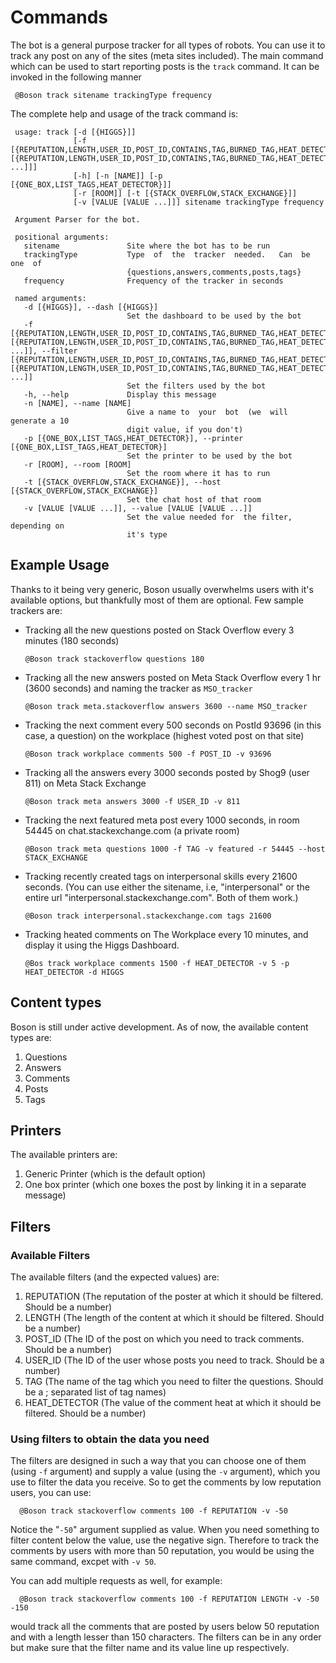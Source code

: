 # Commands

The bot is a general purpose tracker for all types of robots. You can use it to track any post on any of the sites (meta sites included). The main command which can be used to start reporting posts is the `track` command. It can be invoked in the following manner

     @Boson track sitename trackingType frequency

The complete help and usage of the track command is: 



     usage: track [-d [{HIGGS}]]
                  [-f [{REPUTATION,LENGTH,USER_ID,POST_ID,CONTAINS,TAG,BURNED_TAG,HEAT_DETECTOR} [{REPUTATION,LENGTH,USER_ID,POST_ID,CONTAINS,TAG,BURNED_TAG,HEAT_DETECTOR} ...]]]
                  [-h] [-n [NAME]] [-p [{ONE_BOX,LIST_TAGS,HEAT_DETECTOR}]]
                  [-r [ROOM]] [-t [{STACK_OVERFLOW,STACK_EXCHANGE}]]
                  [-v [VALUE [VALUE ...]]] sitename trackingType frequency

     Argument Parser for the bot.

     positional arguments:
       sitename               Site where the bot has to be run
       trackingType           Type  of  the  tracker  needed.   Can  be  one  of
                              {questions,answers,comments,posts,tags}
       frequency              Frequency of the tracker in seconds

     named arguments:
       -d [{HIGGS}], --dash [{HIGGS}]
                              Set the dashboard to be used by the bot
       -f [{REPUTATION,LENGTH,USER_ID,POST_ID,CONTAINS,TAG,BURNED_TAG,HEAT_DETECTOR} [{REPUTATION,LENGTH,USER_ID,POST_ID,CONTAINS,TAG,BURNED_TAG,HEAT_DETECTOR} ...]], --filter [{REPUTATION,LENGTH,USER_ID,POST_ID,CONTAINS,TAG,BURNED_TAG,HEAT_DETECTOR} [{REPUTATION,LENGTH,USER_ID,POST_ID,CONTAINS,TAG,BURNED_TAG,HEAT_DETECTOR} ...]]
                              Set the filters used by the bot
       -h, --help             Display this message
       -n [NAME], --name [NAME]
                              Give a name to  your  bot  (we  will generate a 10
                              digit value, if you don't)
       -p [{ONE_BOX,LIST_TAGS,HEAT_DETECTOR}], --printer [{ONE_BOX,LIST_TAGS,HEAT_DETECTOR}]
                              Set the printer to be used by the bot
       -r [ROOM], --room [ROOM]
                              Set the room where it has to run
       -t [{STACK_OVERFLOW,STACK_EXCHANGE}], --host [{STACK_OVERFLOW,STACK_EXCHANGE}]
                              Set the chat host of that room
       -v [VALUE [VALUE ...]], --value [VALUE [VALUE ...]]
                              Set the value needed for  the filter, depending on
                              it's type
                             

## Example Usage

Thanks to it being very generic, Boson usually overwhelms users with it's available options, but thankfully most of them are optional. Few sample trackers are:

 - Tracking all the new questions posted on Stack Overflow every 3 minutes (180 seconds)
  
       @Boson track stackoverflow questions 180
       
 - Tracking all the new answers posted on Meta Stack Overflow every 1 hr (3600 seconds) and naming the tracker as `MSO_tracker`
  
       @Boson track meta.stackoverflow answers 3600 --name MSO_tracker
       
 - Tracking the next comment every 500 seconds on PostId 93696 (in this case, a question) on the workplace (highest voted post on that site)
 
       @Boson track workplace comments 500 -f POST_ID -v 93696
 
 - Tracking all the answers every 3000 seconds posted by Shog9 (user 811) on Meta Stack Exchange
 
       @Boson track meta answers 3000 -f USER_ID -v 811 
      
 - Tracking the next featured meta post every 1000 seconds, in room 54445 on chat.stackexchange.com (a private room)
 
       @Boson track meta questions 1000 -f TAG -v featured -r 54445 --host STACK_EXCHANGE
       
 - Tracking recently created tags on interpersonal skills every 21600 seconds. (You can use either the sitename, i.e, "interpersonal" or the entire url "interpersonal.stackexchange.com". Both of them work.)
 
       @Boson track interpersonal.stackexchange.com tags 21600
       
 - Tracking heated comments on The Workplace every 10 minutes, and display it using the Higgs Dashboard. 
 
       @Bos track workplace comments 1500 -f HEAT_DETECTOR -v 5 -p HEAT_DETECTOR -d HIGGS 


## Content types


Boson is still under active development. As of now, the available content types are:

 1. Questions
 2. Answers
 3. Comments 
 4. Posts
 5. Tags
 
 ## Printers
 
 The available printers are:
 
 1. Generic Printer (which is the default option)
 2. One box printer (which one boxes the post by linking it in a separate message)
 
 ## Filters
  
  
 ### Available Filters
 
 The available filters (and the expected values) are:
 
 1. REPUTATION  (The reputation of the poster at which it should be filtered. Should be a number)
 2. LENGTH (The length of the content at which it should be filtered. Should be a number)
 3. POST_ID (The ID of the post on which you need to track comments. Should be a number)
 4. USER_ID (The ID of the user whose posts you need to track. Should be a number)
 5. TAG (The name of the tag which you need to filter the questions. Should be a ; separated list of tag names)
 6. HEAT_DETECTOR (The value of the comment heat at which it should be filtered. Should be a number)
 
 ### Using filters to obtain the data you need
 
 The filters are designed in such a way that you can choose one of them (using `-f` argument) and supply a value (using the `-v` argument), which you use to filter the data you receive. So to get the comments by low reputation users, you can use:
 
      @Boson track stackoverflow comments 100 -f REPUTATION -v -50
      
  Notice the "`-50`" argument supplied as value. When you need something to filter content below the value, use the negative sign. Therefore to track the comments by users with more than 50 reputation, you would be using the same command, excpet with `-v 50`. 
  
  You can add multiple requests as well, for example: 
  
      @Boson track stackoverflow comments 100 -f REPUTATION LENGTH -v -50 -150
      
  would track all the comments that are posted by users below 50 reputation and with a length lesser than 150 characters. The filters can be in any order but make sure that the filter name and its value line up respectively. 
 
